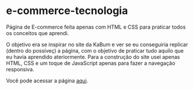 # e-commerce-tecnologia
Página de E-commerce feita apenas com HTML e CSS para praticar todos os conceitos que aprendi.

O objetivo era se inspirar no site da KaBum e ver se eu conseguiria replicar (dentro do possíveç) a página, com o objetivo de praticar tudo aquilo que eu havia aprendido ateriormente.
Para a construção do site usei apenas HTML, CSS e um toque de JavaScript apenas para fazer a navegação responsiva.

Você pode acessar a página <a href="benitomiyazato.github.io/e-commmerce-tecnologia" target="_blank" rel="external">aqui</a>.
